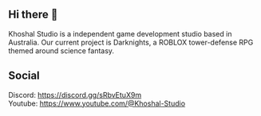 ## Hi there 👋
Khoshal Studio is a independent game development studio based in Australia.
Our current project is Darknights, a ROBLOX tower-defense RPG themed around science fantasy.

## Social 
Discord: https://discord.gg/sRbvEtuX9m
<br>
Youtube: https://www.youtube.com/@Khoshal-Studio

<!--

**Here are some ideas to get you started:**

🙋‍♀️ A short introduction - what is your organization all about?
🌈 Contribution guidelines - how can the community get involved?
👩‍💻 Useful resources - where can the community find your docs? Is there anything else the community should know?
🍿 Fun facts - what does your team eat for breakfast?
🧙 Remember, you can do mighty things with the power of [Markdown](https://docs.github.com/github/writing-on-github/getting-started-with-writing-and-formatting-on-github/basic-writing-and-formatting-syntax)
-->
